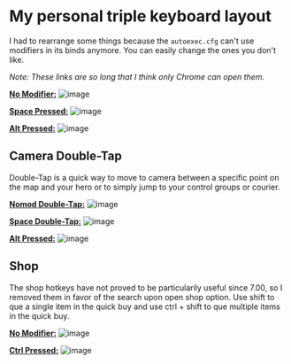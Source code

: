 # My personal triple keyboard layout

I had to rearrange some things because the `autoexec.cfg` can't use modifiers in its binds anymore. You can easily change the ones you don't like.

*Note: These links are so long that I think only Chrome can open them.*

**[No Modifier:](http://www.keyboard-layout-editor.com/##@_backcolor=%23222222&name=D2%20Nomod&author=Karrandalf%3B&@_x:20.25&t=%23FFFFFF&a:5&fa@:1%3B&d:true%3B&=%3Ci%20class%2F='fa%20fa-circle'%3E%3C%2F%2Fi%3E%0ANormal%20LClick%0A%0A%0AMouse1&_d:true%3B&=%3Ci%20class%2F='fa%20fa-circle'%3E%3C%2F%2Fi%3E%0ANormal%20RClick%0A%0A%0AMouse2&_x:0.5&d:true%3B&=%3Ci%20class%2F='fa%20fa-circle'%3E%3C%2F%2Fi%3E%0A%0A%0A%0AMWDn%3B&@_y:-0.5&c=%23E6ABA6&t=%23000000&a:6&f:3%3B&=Cancel%20Select%0A%0A%0A%0AEsc&_x:1&c=%23cccccc&f:3%3B&=Top%20Rune%2F%2F%20Rosh%0A%0A%0A%0AF1&_f:3%3B&=Bottom%20Rune%0A%0A%0A%0AF2&_c=%233659DD&t=%23FFFFFF&f:3%3B&=Courier%20Deliver%20Items%0A%0A%0A%0AF3&_f:3%3B&=Quick%20Buy%0A%0A%0A%0AF4&_x:0.5&c=%232A2A2A&a:7%3B&=%0A%0A%0A%0AF5&=%0A%0A%0A%0AF6&=%0A%0A%0A%0AF7&_c=%235E5645&a:6&f:3%3B&=Toggle%20Game%20Menu%0A%0A%0A%0AF8&_x:0.5&f:3%3B&=Pause%20Game%0A%0A%0A%0AF9&_f:3%3B&=Toggle%20Combat%20Log%0A%0A%0A%0AF10&_f:3%3B&=Toggle%20Dev%20Mode%0A%0A%0A%0AF11&_f:3%3B&=Take%20Screen%20Shot%0A%0A%0A%0AF12&_x:1.5&c=%232A2A2A&a:7%3B&=%0A%0A%0A%0APrtScr&_f:2%3B&=%0A%0A%0A%0AS.Lock&=%0A%0A%0A%0APause%3B&@_y:-0.5&x:19.75&c=%23cccccc&a:5&f:3&fa@:1%3B&d:true%3B&=%3Ci%20class%2F='fa%20fa-circle'%3E%3C%2F%2Fi%3E%0ACamera%20Grip%0A%0A%0AMouse3&_a:4&fa@:1&:0&:0&:0&:0&:0&:0&:0&:1%3B&d:true%3B&=%0AQuick%20Item%201%0A%0A%0AMouse4%0A%0A%0A%0A%3Ci%20class%2F='fa%20fa-circle'%3E%3C%2F%2Fi%3E&_d:true%3B&=%0AUnified%20Modifier%0A%0A%0AMouse5%0A%0A%0A%0A%3Ci%20class%2F='fa%20fa-circle'%3E%3C%2F%2Fi%3E&_a:5&d:true%3B&=%3Ci%20class%2F='fa%20fa-circle'%3E%3C%2F%2Fi%3E%0A%0A%0A%0AMWUp%3B&@_c=%233659DD&a:2&f:3%3B&=Select%20Courier%0A%0A%0A%0A~%0A%60&_c=%23E6ABA6&t=%23000000&f:3%3B&=Select%20Hero%0A%0A%0A%0A!%0A1&_f:3%3B&=Control%20Group%201%0A%0A%0A%0A%2F@%0A2&_a:0&f:3%3B&=Control%20Group%202%0A%0A%0A%0A%23%0A3&_a:2&f:3%3B&=Control%20Group%203%0A%0A%0A%0A$%0A4&_f:3%3B&=Control%20Group%204%0A%0A%0A%0A%25%0A5&_f:3%3B&=Control%20Group%205%0A%0A%0A%0A%5E%0A6&_f:3%3B&=Control%20Group%206%0A%0A%0A%0A%2F&%0A7&_f:3%3B&=Control%20Group%207%0A%0A%0A%0A*%0A8&_f:3%3B&=Control%20Group%208%0A%0A%0A%0A(%0A9&_f:3%3B&=Control%20Group%209%0A%0A%0A%0A)%0A0&_c=%235E5645&t=%23FFFFFF&f:2%3B&=Select%20Summon%20Off%0A%0A%0A%0A%2F_%0A-&=Select%20Summon%20On%0A%0A%0A%0A+%0A%2F=&_c=%232A2A2A&a:7&f:3&w:2%3B&=%0A%0A%0A%0ABackspace&_x:1.5%3B&=%0A%0A%0A%0AInsert&=%0A%0A%0A%0AHome&=%0A%0A%0A%0APgUp&_x:0.25%3B&=%0A%0A%0A%0AN.Lock&=%0A%0A%0A%0A%2F%2F&=%0A%0A%0A%0A*&_c=%23CCCCCC&t=%23000000%3B&=Zoom%20Out%0A%0A%0A%0A-%3B&@_c=%23E6ABA6&a:6&w:1.5%3B&=Cycle%20Next%20Control%20Group%0A%0A%0A%0ATab&_c=%2385CD6B%3B&=Quick%20Ability%201%0A%0A%0A%0AQ&=Quick%20Ability%202%0A%0A%0A%0AW&=Quick%20Ability%203%0A%0A%0A%0AE&=Quick%20Ulti%0A%0A%0A%0AR&=Quick%20Sub%20Ab.%201%0A%0A%0A%0AT&_c=%233659DD&t=%23FFFFFF%3B&=Ability%20Learn%20Mode%0A%0A%0A%0AY&_c=%23F39E34&t=%23000000%3B&=%22Out%20of%20Mana%22%0A%0A%0A%0AU&=%22Relax%22%0A%0A%0A%0AI&=%22Don't%20Give%20Up%22%0A%0A%0A%0AO&_c=%23CCCCCC%3B&=Inspect%20Hero%0A%0A%0A%0AP&_c=%23F1F14A&a:2%3B&=Action%20Item%0A%0A%0A%0A%7B%0A%5D&=Taunt%20Item%0A%0A%0A%0A%7D%0A%5D&_c=%235E5645&t=%23FFFFFF&a:3&w:1.5%3B&=Console%0A%0A%0A%0A%7C%0A%5C&_x:1.5&c=%232A2A2A&a:7%3B&=%0A%0A%0A%0ADelete&=%0A%0A%0A%0AEnd&=%0A%0A%0A%0APgDn&_x:0.25&a:3%3B&=%0A%0A%0A%0A7%0AHome&_c=%23CCCCCC&t=%23000000&a:2%3B&=Camera%20Up%0A%0A%0A%0A8%0A%E2%86%91&_c=%232A2A2A&t=%23FFFFFF&a:3%3B&=%0A%0A%0A%0A9%0APgUp&_c=%23CCCCCC&t=%23000000&a:7&h:2%3B&=Zoom%20In%0A%0A%0A%0A+%3B&@_c=%23F39E34&a:6&w:1.75%3B&=Voice%20Chat%20Push-to-Talk%0A%0A%0A%0ACaps%20Lock&_c=%23F66659%3B&=Attack%0A%0A%0A%0AA&=Stop%0A%0A%0A%0AS&_c=%234BA9FB%3B&=Quick%20Item%202%0A%0A%0A%0AD&=Quick%20Item%203%0A%0A%0A%0AF&_c=%2385CD6B%3B&=Quick%20Sub%20Ab.%202%0A%0A%0A%0AG&_c=%233659DD&t=%23FFFFFF%3B&=Learn%20Stats%0A%0A%0A%0AH&_c=%23F39E34&t=%23000000%3B&=%22All%20Miss%22%0A%0A%0A%0AJ&=%22I'm%20Back%22%0A%0A%0A%0AK&=%22Group%20Up%22%0A%0A%0A%0AL&_c=%235E5645&t=%23FFFFFF&a:2%3B&=Health%20Barsplit%20325%0A%0A%0A%0A%2F:%0A%2F%3B&=Health%20Barsplit%20250%0A%0A%0A%0A%22%0A'&_c=%23F39E34&t=%23000000&a:7&w:2.25%3B&=Say%20Team%0A%0A%0A%0AEnter&_x:4.75&c=%23CCCCCC&a:2%3B&=Camera%20Left%0A%0A%0A%0A4%0A%E2%86%90&_c=%232A2A2A&t=%23FFFFFF&a:7%3B&=%0A%0A%0A%0A5&_c=%23CCCCCC&t=%23000000&a:2%3B&=Camera%20Right%0A%0A%0A%0A6%0A%E2%86%92%3B&@_c=%23701BBA&t=%23FFFFFF&a:4&w:2.25%3B&=Queue%0AModifier%0A%0A%0AShift%0A%0ACommand&_c=%23F66659&t=%23000000&a:6%3B&=Move%2F%2F%20Follow%0A%0A%0A%0AZ&_c=%234BA9FB%3B&=Quick%20Item%204%0A%0A%0A%0AX&=Quick%20Item%205%0A%0A%0A%0AC&=Quick%20Item%206%0A%0A%0A%0AV&_c=%233659DD&t=%23FFFFFF%3B&=Toggle%20Shop%0A%0A%0A%0AB&_c=%23F39E34&t=%23000000%3B&=%22Enemy%20Return%22%0A%0A%0A%0AN&=%22Farm%22%0A%0A%0A%0AM&_a:2%3B&=%22Stack%22%0A%0A%0A%0A%3C%0A,&_c=%235E5645&t=%23FFFFFF%3B&=Health%20Barsplit%20400%0A%0A%0A%0A%3E%0A.&=Health%20Barsplit%20550%0A%0A%0A%0A%3F%0A%2F%2F&_c=%23F39E34&t=%23000000&a:5&w:2.75%3B&=Say%20Team%20to%0AChat%20Modifier%0A%0A%0AShift%0A%0ASay%20Global&_x:2.5&c=%23CCCCCC&a:6%3B&=Camera%20Up%0A%0A%0A%0A%E2%86%91&_x:1.25&c=%232A2A2A&t=%23FFFFFF&a:3%3B&=%0A%0A%0A%0A1%0AEnd&_c=%23CCCCCC&t=%23000000&a:2%3B&=Camera%20Down%0A%0A%0A%0A2%0A%E2%86%93&_c=%232A2A2A&t=%23FFFFFF&a:3%3B&=%0A%0A%0A%0A3%0APgDn&_c=%23F39E34&t=%23000000&h:2%3B&=Say%20Team%0A%0A%0A%0A%0AEnter%3B&@_c=%23701BBA&t=%23FFFFFF&a:6&w:1.25%3B&=Unified%20Command%20Modifier%0A%0A%0A%0ACtrl&_c=%232A2A2A&a:7&w:1.25%3B&=%0A%0A%0A%0AWin&_c=%23701BBA&w:1.25%3B&=Alt%20Modifier%0A%0A%0A%0AAlt&_w:6.25%3B&=Windows%20Modifier%0A%0A%0A%0ASpace&_c=%232A2A2A&w:1.25%3B&=%0A%0A%0A%0AAlt&_w:1.25%3B&=%0A%0A%0A%0AWin&_w:1.25%3B&=%0A%0A%0A%0AMenu&_w:1.25%3B&=%0A%0A%0A%0ACtrl&_x:1.5&c=%23CCCCCC&t=%23000000&a:6%3B&=Camera%20Left%0A%0A%0A%0A%E2%86%90&=Camera%20Down%0A%0A%0A%0A%E2%86%93&=Camera%20Right%0A%0A%0A%0A%E2%86%92&_x:0.25&a:3&w:2%3B&=Camera%20Follow%0A%0A%0A%0A0%0AIns&_c=%232A2A2A&t=%23FFFFFF%3B&=%0A%0A%0A%0A.%0ADel)**
![image](https://cloud.githubusercontent.com/assets/19603023/26514200/003b5946-4236-11e7-96cc-7f7bd7e7cc44.png)

**[Space Pressed:](http://www.keyboard-layout-editor.com/##@_backcolor=%23222222&name=D2%20Space&author=Karrandalf%3B&@_x:20.25&t=%23FFFFFF&a:5&fa@:1%3B&d:true%3B&=%3Ci%20class%2F='fa%20fa-circle'%3E%3C%2F%2Fi%3E%0A%0A%0A%0AMouse1&_d:true%3B&=%3Ci%20class%2F='fa%20fa-circle'%3E%3C%2F%2Fi%3E%0ADirectional%20Move%0A%0A%0AMouse2&_x:0.5&d:true%3B&=%3Ci%20class%2F='fa%20fa-circle'%3E%3C%2F%2Fi%3E%0A%0A%0A%0AMWDn%3B&@_y:-0.5&c=%232A2A2A&a:7%3B&=%0A%0A%0A%0AEsc&_x:1&c=%23F1F14A&t=%23000000&a:6&f:3%3B&=Use%20Glyph%0A%0A%0A%0AF1&_f:3%3B&=Use%20Radar%0A%0A%0A%0AF2&_c=%233659DD&t=%23FFFFFF&f:3%3B&=Courier%20Speed%20Burst%0A%0A%0A%0AF3&_c=%232A2A2A&a:7&f:2%3B&=%0A%0A%0A%0AF4&_x:0.5%3B&=%0A%0A%0A%0AF5&_f:3%3B&=%0A%0A%0A%0AF6&=%0A%0A%0A%0AF7&=%0A%0A%0A%0AF8&_x:0.5%3B&=%0A%0A%0A%0AF9&=%0A%0A%0A%0AF10&=%0A%0A%0A%0AF11&=%0A%0A%0A%0AF12&_x:1.5%3B&=%0A%0A%0A%0APrtScr&_f:2%3B&=%0A%0A%0A%0AS.Lock&=%0A%0A%0A%0APause%3B&@_y:-0.5&x:19.75&c=%23cccccc&a:5&f:3&fa@:1%3B&d:true%3B&=%3Ci%20class%2F='fa%20fa-circle'%3E%3C%2F%2Fi%3E%0A%0A%0A%0AMouse3&_a:4&fa@:1&:0&:0&:0&:0&:0&:0&:0&:1%3B&d:true%3B&=%0ANorm-%20Item%201%0A%0A%0AMouse4%0A%0A%0A%0A%3Ci%20class%2F='fa%20fa-circle'%3E%3C%2F%2Fi%3E&_a:5&d:true%3B&=%3Ci%20class%2F='fa%20fa-circle'%3E%3C%2F%2Fi%3E%0A%0A%0A%0AMouse5&_d:true%3B&=%3Ci%20class%2F='fa%20fa-circle'%3E%3C%2F%2Fi%3E%0A%0A%0A%0AMWUp%3B&@_c=%232A2A2A&a:3%3B&=%0A%0A%0A%0A~%0A%60&_c=%23E6ABA6&t=%23000000&a:2&f:3%3B&=Select%20All%20Units%0A%0A%0A%0A!%0A1&_f:3%3B&=Select%20Other%20Units%0A%0A%0A%0A%2F@%0A2&_c=%23cccccc&f:3%3B&=Top%20Lane%0A%0A%0A%0A%23%0A3&_f:3%3B&=Mid%20Lane%0A%0A%0A%0A$%0A4&_f:3%3B&=Bot%20Lane%0A%0A%0A%0A%25%0A5&_c=%232A2A2A&t=%23FFFFFF&a:3&f:2%3B&=%0A%0A%0A%0A%5E%0A6&=%0A%0A%0A%0A%2F&%0A7&_f:3%3B&=%0A%0A%0A%0A*%0A8&=%0A%0A%0A%0A(%0A9&=%0A%0A%0A%0A)%0A0&=%0A%0A%0A%0A%2F_%0A-&_f:2%3B&=%0A%0A%0A%0A+%0A%2F=&_a:7&f:3&w:2%3B&=%0A%0A%0A%0ABackspace&_x:1.5%3B&=%0A%0A%0A%0AInsert&=%0A%0A%0A%0AHome&=%0A%0A%0A%0APgUp&_x:0.25%3B&=%0A%0A%0A%0AN.Lock&=%0A%0A%0A%0A%2F%2F&=%0A%0A%0A%0A*&=%0A%0A%0A%0A-%3B&@_c=%23E6ABA6&t=%23000000&a:6&w:1.5%3B&=Cycle%20Prev.%20Control%20Groups%0A%0A%0A%0ATab&_c=%2385CD6B%3B&=Normal%20Ability%201%0A%0A%0A%0AQ&=Normal%20Ability%202%0A%0A%0A%0AW&=Normal%20Ability%203%0A%0A%0A%0AE&=Normal%20Ultimate%0A%0A%0A%0AR&=Normal%20Sub%20Ab.%20%201%0A%0A%0A%0AT&_c=%233659DD&t=%23FFFFFF%3B&=Take%20From%20Stash%0A%0A%0A%0AY&_c=%23F39E34&t=%23000000%3B&=%22Care%22%0A%0A%0A%0AU&=%22Back%22%0A%0A%0A%0AI&=%22Push%22%0A%0A%0A%0AO&_c=%232A2A2A&t=%23FFFFFF&a:7%3B&=%0A%0A%0A%0AP&_a:3%3B&=%0A%0A%0A%0A%7B%0A%5B&=%0A%0A%0A%0A%7D%0A%5D&_w:1.5%3B&=%0A%0A%0A%0A%7C%0A%5C&_x:1.5&a:7%3B&=%0A%0A%0A%0ADelete&=%0A%0A%0A%0AEnd&=%0A%0A%0A%0APgDn&_x:0.25&a:3%3B&=%0A%0A%0A%0A7%0AHome&=%0A%0A%0A%0A8%0A%E2%86%91&=%0A%0A%0A%0A9%0APgUp&_a:7&h:2%3B&=%0A%0A%0A%0A+%3B&@_c=%23F39E34&t=%23000000&a:6&w:1.75%3B&=Use%20Chatwheel%0A%0A%0A%0ACaps%20Lock&_c=%23F66659%3B&=Patrol%0A%0A%0A%0AA&=Hold%0A%0A%0A%0AS&_c=%234BA9FB%3B&=Normal%20Item%202%0A%0A%0A%0AD&=Normal%20Item%203%0A%0A%0A%0AF&_c=%2385CD6B%3B&=Normal%20Sub%20Ab.%202%0A%0A%0A%0AG&_c=%235E5645&t=%23FFFFFF%3B&=Show%20Score%20Board%0A%0A%0A%0AH&_c=%23F39E34&t=%23000000%3B&=%22Miss%20Top%22%0A%0A%0A%0AJ&=%22Miss%20Middle%22%0A%0A%0A%0AK&=%22Miss%20Bot%22%0A%0A%0A%0AL&_c=%232A2A2A&t=%23FFFFFF&a:3%3B&=%0A%0A%0A%0A%2F:%0A%2F%3B&=%0A%0A%0A%0A%22%0A'&_a:7&w:2.25%3B&=%0A%0A%0A%0AEnter&_x:4.75&a:3%3B&=%0A%0A%0A%0A4%0A%E2%86%90&_a:7%3B&=%0A%0A%0A%0A5&_a:3%3B&=%0A%0A%0A%0A6%0A%E2%86%92%3B&@_a:7&w:2.25%3B&=%0A%0A%0A%0AShift&_c=%23cccccc&t=%23000000&a:6%3B&=Jump%20Recent%20Ping%0A%0A%0A%0AZ&_c=%234BA9FB%3B&=Normal%20Item%204%0A%0A%0A%0AX&=Normal%20Item%205%0A%0A%0A%0AC&=Normal%20Item%206%0A%0A%0A%0AV&_c=%233659DD&t=%23FFFFFF%3B&=Buy%20Sticky%20(TP)%0A%0A%0A%0AB&_c=%23F39E34&t=%23000000%3B&=%22Help%22%0A%0A%0A%0AN&=%22Wards%22%0A%0A%0A%0AM&_a:2%3B&=%22Well-Played%22%0A%0A%0A%0A%3C%0A,&_c=%232A2A2A&t=%23FFFFFF&a:3%3B&=%0A%0A%0A%0A%3E%0A.&=%0A%0A%0A%0A%3F%0A%2F%2F&_a:7&w:2.75%3B&=%0A%0A%0A%0AShift&_x:2.5%3B&=%0A%0A%0A%0A%E2%86%91&_x:1.25&a:3%3B&=%0A%0A%0A%0A1%0AEnd&=%0A%0A%0A%0A2%0A%E2%86%93&=%0A%0A%0A%0A3%0APgDn&_h:2%3B&=%0A%0A%0A%0A%0AEnter%3B&@_a:7&w:1.25%3B&=%0A%0A%0A%0ACtrl&_w:1.25%3B&=%0A%0A%0A%0AWin&_w:1.25%3B&=%0A%0A%0A%0AAlt&_c=%23701BBA&w:6.25%3B&=Space%20Pressed%0A%0A%0A%0ASpace&_c=%232A2A2A&w:1.25%3B&=%0A%0A%0A%0AAlt&_w:1.25%3B&=%0A%0A%0A%0AWin&_w:1.25%3B&=%0A%0A%0A%0AMenu&_w:1.25%3B&=%0A%0A%0A%0ACtrl&_x:1.5%3B&=%0A%0A%0A%0A%E2%86%90&=%0A%0A%0A%0A%E2%86%93&=%0A%0A%0A%0A%E2%86%92&_x:0.25&a:3&w:2%3B&=%0A%0A%0A%0A0%0AIns&=%0A%0A%0A%0A.%0ADel)**
![image](https://cloud.githubusercontent.com/assets/19603023/26514204/034dc7c2-4236-11e7-9ff2-02db2002a879.png)

**[Alt Pressed:](http://www.keyboard-layout-editor.com/##@_backcolor=%23222222&name=D2%20Alt&author=Karrandalf%3B&@_x:20.25&t=%23FFFFFF&a:5&fa@:1%3B&d:true%3B&=%3Ci%20class%2F='fa%20fa-circle'%3E%3C%2F%2Fi%3E%0A%0A%0A%0AMouse1%0A%0APing&_d:true%3B&=%3Ci%20class%2F='fa%20fa-circle'%3E%3C%2F%2Fi%3E%0ADirectional%20Move%0A%0A%0AMouse2&_x:0.5&d:true%3B&=%3Ci%20class%2F='fa%20fa-circle'%3E%3C%2F%2Fi%3E%0A%0A%0A%0AMWDn%3B&@_y:-0.5&c=%232A2A2A&a:7%3B&=%0A%0A%0A%0AEsc&_x:1&f:2%3B&=%0A%0A%0A%0AF1&=%0A%0A%0A%0AF2&_f:3%3B&=%0A%0A%0A%0AF3&_f:2%3B&=%0A%0A%0A%0AF4&_x:0.5%3B&=%0A%0A%0A%0AF5&_f:3%3B&=%0A%0A%0A%0AF6&=%0A%0A%0A%0AF7&=%0A%0A%0A%0AF8&_x:0.5%3B&=%0A%0A%0A%0AF9&=%0A%0A%0A%0AF10&=%0A%0A%0A%0AF11&=%0A%0A%0A%0AF12&_x:1.5%3B&=%0A%0A%0A%0APrtScr&_f:2%3B&=%0A%0A%0A%0AS.Lock&=%0A%0A%0A%0APause%3B&@_y:-0.5&x:19.75&c=%23cccccc&a:5&f:3&fa@:1%3B&d:true%3B&=%3Ci%20class%2F='fa%20fa-circle'%3E%3C%2F%2Fi%3E%0A%0A%0A%0AMouse3&_a:4&fa@:1&:0&:0&:0&:0&:0&:0&:0&:1%3B&d:true%3B&=%0ASelf%20Item%201%0A%0A%0AMouse4%0A%0A%0A%0A%3Ci%20class%2F='fa%20fa-circle'%3E%3C%2F%2Fi%3E&_a:5&d:true%3B&=%3Ci%20class%2F='fa%20fa-circle'%3E%3C%2F%2Fi%3E%0A%0A%0A%0AMouse5&_d:true%3B&=%3Ci%20class%2F='fa%20fa-circle'%3E%3C%2F%2Fi%3E%0A%0A%0A%0AMWUp%3B&@_c=%232A2A2A&a:3%3B&=%0A%0A%0A%0A~%0A%60&_c=%23cccccc&t=%23000000&a:2&f:3%3B&=Radiant%20Secret%20Shop%0A%0A%0A%0A!%0A1&_f:3%3B&=Radiant%20Jungle%20Shrine%0A%0A%0A%0A%2F@%0A2&_f:3%3B&=Dire%20Secret%20Shop%0A%0A%0A%0A%23%0A3&_f:3%3B&=Dire%20Jungle%20Shrine%0A%0A%0A%0A$%0A4&_c=%232A2A2A&t=%23FFFFFF&a:3%3B&=%0A%0A%0A%0A%25%0A5&=%0A%0A%0A%0A%5E%0A6&=%0A%0A%0A%0A%2F&%0A7&=%0A%0A%0A%0A*%0A8&=%0A%0A%0A%0A(%0A9&=%0A%0A%0A%0A)%0A0&=%0A%0A%0A%0A%2F_%0A-&_f:2%3B&=%0A%0A%0A%0A+%0A%2F=&_a:7&f:3&w:2%3B&=%0A%0A%0A%0ABackspace&_x:1.5%3B&=%0A%0A%0A%0AInsert&=%0A%0A%0A%0AHome&=%0A%0A%0A%0APgUp&_x:0.25%3B&=%0A%0A%0A%0AN.Lock&=%0A%0A%0A%0A%2F%2F&=%0A%0A%0A%0A*&=%0A%0A%0A%0A-%3B&@_w:1.5%3B&=%0A%0A%0A%0ATab&_c=%2385CD6B&t=%23000000&a:6%3B&=Self-Cast%20Ab.%20%201%0A%0A%0A%0AQ&=Self-Cast%20Ab.%20%202%0A%0A%0A%0AW&=Self-Cast%20Ab.%20%203%0A%0A%0A%0AE&=Self-Cast%20Ultimate%0A%0A%0A%0AR&=Self-Sub%20Ab.%201%0A%0A%0A%0AT&_c=%232A2A2A&t=%23FFFFFF&a:7%3B&=%0A%0A%0A%0AY&=%0A%0A%0A%0AU&=%0A%0A%0A%0AI&=%0A%0A%0A%0AO&=%0A%0A%0A%0AP&_a:3%3B&=%0A%0A%0A%0A%7B%0A%5B&=%0A%0A%0A%0A%7D%0A%5D&_w:1.5%3B&=%0A%0A%0A%0A%7C%0A%5C&_x:1.5&a:7%3B&=%0A%0A%0A%0ADelete&=%0A%0A%0A%0AEnd&=%0A%0A%0A%0APgDn&_x:0.25&a:3%3B&=%0A%0A%0A%0A7%0AHome&=%0A%0A%0A%0A8%0A%E2%86%91&=%0A%0A%0A%0A9%0APgUp&_a:7&h:2%3B&=%0A%0A%0A%0A+%3B&@_w:1.75%3B&=%0A%0A%0A%0ACaps%20Lock&_c=%2385CD6B&t=%23000000&a:6%3B&=Toggle%20Orb%20Effects%0A%0A%0A%0AA&_c=%235E5645&t=%23FFFFFF%3B&=Toggle%20Auto-Attack%0A%0A%0A%0AS&_c=%234BA9FB&t=%23000000%3B&=Self-Cast%20Item%202%0A%0A%0A%0AD&=Self-Cast%20Item%203%0A%0A%0A%0AF&_c=%2385CD6B%3B&=Self-Sub%20Ab.%202%0A%0A%0A%0AG&_c=%232A2A2A&t=%23FFFFFF&a:7%3B&=%0A%0A%0A%0AH&=%0A%0A%0A%0AJ&=%0A%0A%0A%0AK&=%0A%0A%0A%0AL&_a:3%3B&=%0A%0A%0A%0A%2F:%0A%2F%3B&=%0A%0A%0A%0A%22%0A'&_a:7&w:2.25%3B&=%0A%0A%0A%0AEnter&_x:4.75&a:3%3B&=%0A%0A%0A%0A4%0A%E2%86%90&_a:7%3B&=%0A%0A%0A%0A5&_a:3%3B&=%0A%0A%0A%0A6%0A%E2%86%92%3B&@_a:7&w:2.25%3B&=%0A%0A%0A%0AShift&=%0A%0A%0A%0AZ&_c=%234BA9FB&t=%23000000&a:6%3B&=Self-Cast%20Item%204%0A%0A%0A%0AX&=Self-Cast%20Item%205%0A%0A%0A%0AC&=Self-Cast%20Item%206%0A%0A%0A%0AV&_c=%232A2A2A&t=%23FFFFFF&a:7%3B&=%0A%0A%0A%0AB&=%0A%0A%0A%0AN&=%0A%0A%0A%0AM&_a:3%3B&=%0A%0A%0A%0A%3C%0A,&=%0A%0A%0A%0A%3E%0A.&=%0A%0A%0A%0A%3F%0A%2F%2F&_a:7&w:2.75%3B&=%0A%0A%0A%0AShift&_x:2.5%3B&=%0A%0A%0A%0A%E2%86%91&_x:1.25&a:3%3B&=%0A%0A%0A%0A1%0AEnd&=%0A%0A%0A%0A2%0A%E2%86%93&=%0A%0A%0A%0A3%0APgDn&_h:2%3B&=%0A%0A%0A%0A%0AEnter%3B&@_a:7&w:1.25%3B&=%0A%0A%0A%0ACtrl&_w:1.25%3B&=%0A%0A%0A%0AWin&_c=%23701BBA&w:1.25%3B&=LAlt%20Pressed%0A%0A%0A%0AAlt&_c=%232A2A2A&w:6.25%3B&=%0A%0A%0A%0ASpace&_w:1.25%3B&=%0A%0A%0A%0AAlt&_w:1.25%3B&=%0A%0A%0A%0AWin&_w:1.25%3B&=%0A%0A%0A%0AMenu&_w:1.25%3B&=%0A%0A%0A%0ACtrl&_x:1.5%3B&=%0A%0A%0A%0A%E2%86%90&=%0A%0A%0A%0A%E2%86%93&=%0A%0A%0A%0A%E2%86%92&_x:0.25&a:3&w:2%3B&=%0A%0A%0A%0A0%0AIns&=%0A%0A%0A%0A.%0ADel)**
![image](https://cloud.githubusercontent.com/assets/19603023/26514207/0634c224-4236-11e7-834b-bfa60ae8617c.png)

## Camera Double-Tap

Double-Tap is a quick way to move to camera between a specific point on the map and your hero or to simply jump to your control groups or courier.

**[Nomod Double-Tap:](http://www.keyboard-layout-editor.com/##@_backcolor=%23222222&name=D2%20Nomod%20Double-Tap&author=Karrandalf%3B&@_x:20.25&t=%23FFFFFF&a:5&fa@:1%3B&d:true%3B&=%3Ci%20class%2F='fa%20fa-circle'%3E%3C%2F%2Fi%3E%0A%0A%0A%0AMouse1&_d:true%3B&=%3Ci%20class%2F='fa%20fa-circle'%3E%3C%2F%2Fi%3E%0A%0A%0A%0AMouse2&_x:0.5&d:true%3B&=%3Ci%20class%2F='fa%20fa-circle'%3E%3C%2F%2Fi%3E%0A%0A%0A%0AMWDn%3B&@_y:-0.5&c=%232A2A2A&a:7%3B&=%0A%0A%0A%0AEsc&_x:1&c=%23cccccc&t=%23000000&a:6&f:3%3B&=Jump%20to%20Hero%0A%0A%0A%0AF1&_f:3%3B&=Jump%20to%20Hero%0A%0A%0A%0AF2&_c=%232A2A2A&t=%23FFFFFF&a:7%3B&=%0A%0A%0A%0AF3&=%0A%0A%0A%0AF4&_x:0.5&t=%23000000%3B&=%0A%0A%0A%0AF5&_t=%23FFFFFF%3B&=%0A%0A%0A%0AF6&=%0A%0A%0A%0AF7&=%0A%0A%0A%0AF8&_x:0.5%3B&=%0A%0A%0A%0AF9&=%0A%0A%0A%0AF10&=%0A%0A%0A%0AF11&=%0A%0A%0A%0AF12&_x:1.5%3B&=%0A%0A%0A%0APrtScr&_f:2%3B&=%0A%0A%0A%0AS.Lock&=%0A%0A%0A%0APause%3B&@_y:-0.5&x:19.75&c=%23cccccc&a:5&f:3&fa@:1%3B&d:true%3B&=%3Ci%20class%2F='fa%20fa-circle'%3E%3C%2F%2Fi%3E%0A%0A%0A%0AMouse3&_d:true%3B&=%3Ci%20class%2F='fa%20fa-circle'%3E%3C%2F%2Fi%3E%0A%0A%0A%0AMouse4&_d:true%3B&=%3Ci%20class%2F='fa%20fa-circle'%3E%3C%2F%2Fi%3E%0A%0A%0A%0AMouse5&_d:true%3B&=%3Ci%20class%2F='fa%20fa-circle'%3E%3C%2F%2Fi%3E%0A%0A%0A%0AMWUp%3B&@_t=%23000000&a:2&f:3%3B&=Jump%20to%20Courier%0A%0A%0A%0A~%0A%60&_f:3%3B&=Jump%20to%20Hero%0A%0A%0A%0A!%0A1&_f:3%3B&=Jump%20Group%201%0A%0A%0A%0A%2F@%0A2&_f:3%3B&=Jump%20Group%202%0A%0A%0A%0A%23%0A3&_f:3%3B&=Jump%20Group%203%0A%0A%0A%0A$%0A4&_f:3%3B&=Jump%20Group%204%0A%0A%0A%0A%25%0A5&_f:3%3B&=Jump%20Group%205%0A%0A%0A%0A%5E%0A6&_f:3%3B&=Jump%20Group%206%0A%0A%0A%0A%2F&%0A7&_f:3%3B&=Jump%20Group%207%0A%0A%0A%0A*%0A8&_f:3%3B&=Jump%20Group%208%0A%0A%0A%0A(%0A9&_f:3%3B&=Jump%20Group%209%0A%0A%0A%0A)%0A0&_c=%232A2A2A&t=%23FFFFFF&a:3%3B&=%0A%0A%0A%0A%2F_%0A-&_f:2%3B&=%0A%0A%0A%0A+%0A%2F=&_a:7&f:3&w:2%3B&=%0A%0A%0A%0ABackspace&_x:1.5%3B&=%0A%0A%0A%0AInsert&=%0A%0A%0A%0AHome&=%0A%0A%0A%0APgUp&_x:0.25%3B&=%0A%0A%0A%0AN.Lock&=%0A%0A%0A%0A%2F%2F&=%0A%0A%0A%0A*&=%0A%0A%0A%0A-%3B&@_w:1.5%3B&=%0A%0A%0A%0ATab&=%0A%0A%0A%0AQ&=%0A%0A%0A%0AW&=%0A%0A%0A%0AE&=%0A%0A%0A%0AR&=%0A%0A%0A%0AT&=%0A%0A%0A%0AY&=%0A%0A%0A%0AU&=%0A%0A%0A%0AI&=%0A%0A%0A%0AO&=%0A%0A%0A%0AP&_a:3%3B&=%0A%0A%0A%0A%7B%0A%5B&=%0A%0A%0A%0A%7D%0A%5D&_w:1.5%3B&=%0A%0A%0A%0A%7C%0A%5C&_x:1.5&a:7%3B&=%0A%0A%0A%0ADelete&=%0A%0A%0A%0AEnd&=%0A%0A%0A%0APgDn&_x:0.25&a:3%3B&=%0A%0A%0A%0A7%0AHome&=%0A%0A%0A%0A8%0A%E2%86%91&=%0A%0A%0A%0A9%0APgUp&_a:7&h:2%3B&=%0A%0A%0A%0A+%3B&@_w:1.75%3B&=%0A%0A%0A%0ACaps%20Lock&=%0A%0A%0A%0AA&=%0A%0A%0A%0AS&=%0A%0A%0A%0AD&=%0A%0A%0A%0AF&=%0A%0A%0A%0AG&=%0A%0A%0A%0AH&=%0A%0A%0A%0AJ&=%0A%0A%0A%0AK&=%0A%0A%0A%0AL&_a:3%3B&=%0A%0A%0A%0A%2F:%0A%2F%3B&=%0A%0A%0A%0A%22%0A'&_a:7&w:2.25%3B&=%0A%0A%0A%0AEnter&_x:4.75&a:3%3B&=%0A%0A%0A%0A4%0A%E2%86%90&_a:7%3B&=%0A%0A%0A%0A5&_a:3%3B&=%0A%0A%0A%0A6%0A%E2%86%92%3B&@_a:7&w:2.25%3B&=%0A%0A%0A%0AShift&=%0A%0A%0A%0AZ&=%0A%0A%0A%0AX&=%0A%0A%0A%0AC&=%0A%0A%0A%0AV&=%0A%0A%0A%0AB&=%0A%0A%0A%0AN&=%0A%0A%0A%0AM&_a:3%3B&=%0A%0A%0A%0A%3C%0A,&=%0A%0A%0A%0A%3E%0A.&=%0A%0A%0A%0A%3F%0A%2F%2F&_a:7&w:2.75%3B&=%0A%0A%0A%0AShift&_x:2.5%3B&=%0A%0A%0A%0A%E2%86%91&_x:1.25&a:3%3B&=%0A%0A%0A%0A1%0AEnd&=%0A%0A%0A%0A2%0A%E2%86%93&=%0A%0A%0A%0A3%0APgDn&_h:2%3B&=%0A%0A%0A%0A%0AEnter%3B&@_a:7&w:1.25%3B&=%0A%0A%0A%0ACtrl&_w:1.25%3B&=%0A%0A%0A%0AWin&_w:1.25%3B&=%0A%0A%0A%0AAlt&_w:6.25%3B&=%0A%0A%0A%0ASpace&_w:1.25%3B&=%0A%0A%0A%0AAlt&_w:1.25%3B&=%0A%0A%0A%0AWin&_w:1.25%3B&=%0A%0A%0A%0AMenu&_w:1.25%3B&=%0A%0A%0A%0ACtrl&_x:1.5%3B&=%0A%0A%0A%0A%E2%86%90&=%0A%0A%0A%0A%E2%86%93&=%0A%0A%0A%0A%E2%86%92&_x:0.25&a:3&w:2%3B&=%0A%0A%0A%0A0%0AIns&=%0A%0A%0A%0A.%0ADel)**
![image](https://cloud.githubusercontent.com/assets/19603023/26515139/5b0eba5a-423d-11e7-8dd5-95a1638229df.png)

**[Space Double-Tap:](http://www.keyboard-layout-editor.com/##@_backcolor=%23222222&name=D2%20Space%20Double-Tap&author=Karrandalf%3B&@_x:20.25&t=%23FFFFFF&a:5&fa@:1%3B&d:true%3B&=%3Ci%20class%2F='fa%20fa-circle'%3E%3C%2F%2Fi%3E%0A%0A%0A%0AMouse1&_d:true%3B&=%3Ci%20class%2F='fa%20fa-circle'%3E%3C%2F%2Fi%3E%0A%0A%0A%0AMouse2&_x:0.5&d:true%3B&=%3Ci%20class%2F='fa%20fa-circle'%3E%3C%2F%2Fi%3E%0A%0A%0A%0AMWDn%3B&@_y:-0.5&c=%232A2A2A&a:7%3B&=%0A%0A%0A%0AEsc&_x:1%3B&=%0A%0A%0A%0AF1&=%0A%0A%0A%0AF2&=%0A%0A%0A%0AF3&=%0A%0A%0A%0AF4&_x:0.5%3B&=%0A%0A%0A%0AF5&=%0A%0A%0A%0AF6&=%0A%0A%0A%0AF7&=%0A%0A%0A%0AF8&_x:0.5%3B&=%0A%0A%0A%0AF9&=%0A%0A%0A%0AF10&=%0A%0A%0A%0AF11&=%0A%0A%0A%0AF12&_x:1.5%3B&=%0A%0A%0A%0APrtScr&_f:2%3B&=%0A%0A%0A%0AS.Lock&=%0A%0A%0A%0APause%3B&@_y:-0.5&x:19.75&c=%23cccccc&a:5&f:3&fa@:1%3B&d:true%3B&=%3Ci%20class%2F='fa%20fa-circle'%3E%3C%2F%2Fi%3E%0A%0A%0A%0AMouse3&_d:true%3B&=%3Ci%20class%2F='fa%20fa-circle'%3E%3C%2F%2Fi%3E%0A%0A%0A%0AMouse4&_d:true%3B&=%3Ci%20class%2F='fa%20fa-circle'%3E%3C%2F%2Fi%3E%0A%0A%0A%0AMouse5&_d:true%3B&=%3Ci%20class%2F='fa%20fa-circle'%3E%3C%2F%2Fi%3E%0A%0A%0A%0AMWUp%3B&@_c=%232A2A2A&a:3%3B&=%0A%0A%0A%0A~%0A%60&_c=%23cccccc&t=%23000000&a:2&f:3%3B&=Jump%20to%20Hero%0A%0A%0A%0A!%0A1&_f:3%3B&=Jump%20to%20Others%0A%0A%0A%0A%2F@%0A2&_f:3%3B&=Jump%20to%20Hero%0A%0A%0A%0A%23%0A3&_f:3%3B&=Jump%20to%20Hero%0A%0A%0A%0A$%0A4&_f:3%3B&=Jump%20to%20Hero%0A%0A%0A%0A%25%0A5&_c=%232A2A2A&t=%23FFFFFF&a:3%3B&=%0A%0A%0A%0A%5E%0A6&=%0A%0A%0A%0A%2F&%0A7&=%0A%0A%0A%0A*%0A8&=%0A%0A%0A%0A(%0A9&=%0A%0A%0A%0A)%0A0&=%0A%0A%0A%0A%2F_%0A-&_f:2%3B&=%0A%0A%0A%0A+%0A%2F=&_a:7&f:3&w:2%3B&=%0A%0A%0A%0ABackspace&_x:1.5%3B&=%0A%0A%0A%0AInsert&=%0A%0A%0A%0AHome&=%0A%0A%0A%0APgUp&_x:0.25%3B&=%0A%0A%0A%0AN.Lock&=%0A%0A%0A%0A%2F%2F&=%0A%0A%0A%0A*&=%0A%0A%0A%0A-%3B&@_w:1.5%3B&=%0A%0A%0A%0ATab&_f:2%3B&=%0A%0A%0A%0AQ&=%0A%0A%0A%0AW&=%0A%0A%0A%0AE&=%0A%0A%0A%0AR&_f:3%3B&=%0A%0A%0A%0AT&=%0A%0A%0A%0AY&=%0A%0A%0A%0AU&=%0A%0A%0A%0AI&=%0A%0A%0A%0AO&=%0A%0A%0A%0AP&_a:3%3B&=%0A%0A%0A%0A%7B%0A%5B&=%0A%0A%0A%0A%7D%0A%5D&_w:1.5%3B&=%0A%0A%0A%0A%7C%0A%5C&_x:1.5&a:7%3B&=%0A%0A%0A%0ADelete&=%0A%0A%0A%0AEnd&=%0A%0A%0A%0APgDn&_x:0.25&a:3%3B&=%0A%0A%0A%0A7%0AHome&=%0A%0A%0A%0A8%0A%E2%86%91&=%0A%0A%0A%0A9%0APgUp&_a:7&h:2%3B&=%0A%0A%0A%0A+%3B&@_w:1.75%3B&=%0A%0A%0A%0ACaps%20Lock&=%0A%0A%0A%0AA&=%0A%0A%0A%0AS&=%0A%0A%0A%0AD&=%0A%0A%0A%0AF&=%0A%0A%0A%0AG&=%0A%0A%0A%0AH&=%0A%0A%0A%0AJ&=%0A%0A%0A%0AK&=%0A%0A%0A%0AL&_a:3%3B&=%0A%0A%0A%0A%2F:%0A%2F%3B&=%0A%0A%0A%0A%22%0A'&_a:7&w:2.25%3B&=%0A%0A%0A%0AEnter&_x:4.75&a:3%3B&=%0A%0A%0A%0A4%0A%E2%86%90&_a:7%3B&=%0A%0A%0A%0A5&_a:3%3B&=%0A%0A%0A%0A6%0A%E2%86%92%3B&@_a:7&w:2.25%3B&=%0A%0A%0A%0AShift&=%0A%0A%0A%0AZ&=%0A%0A%0A%0AX&=%0A%0A%0A%0AC&=%0A%0A%0A%0AV&=%0A%0A%0A%0AB&=%0A%0A%0A%0AN&=%0A%0A%0A%0AM&_a:3%3B&=%0A%0A%0A%0A%3C%0A,&=%0A%0A%0A%0A%3E%0A.&=%0A%0A%0A%0A%3F%0A%2F%2F&_a:7&w:2.75%3B&=%0A%0A%0A%0AShift&_x:2.5%3B&=%0A%0A%0A%0A%E2%86%91&_x:1.25&a:3%3B&=%0A%0A%0A%0A1%0AEnd&=%0A%0A%0A%0A2%0A%E2%86%93&=%0A%0A%0A%0A3%0APgDn&_h:2%3B&=%0A%0A%0A%0A%0AEnter%3B&@_a:7&w:1.25%3B&=%0A%0A%0A%0ACtrl&_w:1.25%3B&=%0A%0A%0A%0AWin&_w:1.25%3B&=%0A%0A%0A%0AAlt&_c=%23701BBA&w:6.25%3B&=Space%20Pressed%0A%0A%0A%0ASpace&_c=%232A2A2A&w:1.25%3B&=%0A%0A%0A%0AAlt&_w:1.25%3B&=%0A%0A%0A%0AWin&_w:1.25%3B&=%0A%0A%0A%0AMenu&_w:1.25%3B&=%0A%0A%0A%0ACtrl&_x:1.5%3B&=%0A%0A%0A%0A%E2%86%90&=%0A%0A%0A%0A%E2%86%93&=%0A%0A%0A%0A%E2%86%92&_x:0.25&a:3&w:2%3B&=%0A%0A%0A%0A0%0AIns&=%0A%0A%0A%0A.%0ADel)**
![image](https://cloud.githubusercontent.com/assets/19603023/26515156/90310b5c-423d-11e7-9d68-750f4f2a6c13.png)

**[Alt Pressed:](http://www.keyboard-layout-editor.com/##@_backcolor=%23222222&name=D2%20Alt%20Double-Tap&author=Karrandalf%3B&@_x:20.25&t=%23FFFFFF&a:5&fa@:1%3B&d:true%3B&=%3Ci%20class%2F='fa%20fa-circle'%3E%3C%2F%2Fi%3E%0A%0A%0A%0AMouse1&_d:true%3B&=%3Ci%20class%2F='fa%20fa-circle'%3E%3C%2F%2Fi%3E%0A%0A%0A%0AMouse2&_x:0.5&d:true%3B&=%3Ci%20class%2F='fa%20fa-circle'%3E%3C%2F%2Fi%3E%0A%0A%0A%0AMWDn%3B&@_y:-0.5&c=%232A2A2A&a:7%3B&=%0A%0A%0A%0AEsc&_x:1%3B&=%0A%0A%0A%0AF1&=%0A%0A%0A%0AF2&=%0A%0A%0A%0AF3&=%0A%0A%0A%0AF4&_x:0.5%3B&=%0A%0A%0A%0AF5&=%0A%0A%0A%0AF6&=%0A%0A%0A%0AF7&=%0A%0A%0A%0AF8&_x:0.5%3B&=%0A%0A%0A%0AF9&=%0A%0A%0A%0AF10&=%0A%0A%0A%0AF11&=%0A%0A%0A%0AF12&_x:1.5%3B&=%0A%0A%0A%0APrtScr&_f:2%3B&=%0A%0A%0A%0AS.Lock&=%0A%0A%0A%0APause%3B&@_y:-0.5&x:19.75&c=%23cccccc&a:5&f:3&fa@:1%3B&d:true%3B&=%3Ci%20class%2F='fa%20fa-circle'%3E%3C%2F%2Fi%3E%0A%0A%0A%0AMouse3&_d:true%3B&=%3Ci%20class%2F='fa%20fa-circle'%3E%3C%2F%2Fi%3E%0A%0A%0A%0AMouse4&_d:true%3B&=%3Ci%20class%2F='fa%20fa-circle'%3E%3C%2F%2Fi%3E%0A%0A%0A%0AMouse5&_d:true%3B&=%3Ci%20class%2F='fa%20fa-circle'%3E%3C%2F%2Fi%3E%0A%0A%0A%0AMWUp%3B&@_c=%232A2A2A&a:3%3B&=%0A%0A%0A%0A~%0A%60&_c=%23cccccc&t=%23000000&a:2&f:3%3B&=Jump%20to%20Hero%0A%0A%0A%0A!%0A1&_f:3%3B&=Jump%20to%20Hero%0A%0A%0A%0A%2F@%0A2&_f:3%3B&=Jump%20to%20Hero%0A%0A%0A%0A%23%0A3&_f:3%3B&=Jump%20to%20Hero%0A%0A%0A%0A$%0A4&_c=%232A2A2A&t=%23FFFFFF&a:3%3B&=%0A%0A%0A%0A%25%0A5&=%0A%0A%0A%0A%5E%0A6&=%0A%0A%0A%0A%2F&%0A7&=%0A%0A%0A%0A*%0A8&=%0A%0A%0A%0A(%0A9&=%0A%0A%0A%0A)%0A0&=%0A%0A%0A%0A%2F_%0A-&_f:2%3B&=%0A%0A%0A%0A+%0A%2F=&_a:7&f:3&w:2%3B&=%0A%0A%0A%0ABackspace&_x:1.5%3B&=%0A%0A%0A%0AInsert&=%0A%0A%0A%0AHome&=%0A%0A%0A%0APgUp&_x:0.25%3B&=%0A%0A%0A%0AN.Lock&=%0A%0A%0A%0A%2F%2F&=%0A%0A%0A%0A*&=%0A%0A%0A%0A-%3B&@_w:1.5%3B&=%0A%0A%0A%0ATab&=%0A%0A%0A%0AQ&=%0A%0A%0A%0AW&=%0A%0A%0A%0AE&=%0A%0A%0A%0AR&=%0A%0A%0A%0AT&=%0A%0A%0A%0AY&=%0A%0A%0A%0AU&=%0A%0A%0A%0AI&=%0A%0A%0A%0AO&=%0A%0A%0A%0AP&_a:3%3B&=%0A%0A%0A%0A%7B%0A%5B&=%0A%0A%0A%0A%7D%0A%5D&_w:1.5%3B&=%0A%0A%0A%0A%7C%0A%5C&_x:1.5&a:7%3B&=%0A%0A%0A%0ADelete&=%0A%0A%0A%0AEnd&=%0A%0A%0A%0APgDn&_x:0.25&a:3%3B&=%0A%0A%0A%0A7%0AHome&=%0A%0A%0A%0A8%0A%E2%86%91&=%0A%0A%0A%0A9%0APgUp&_a:7&h:2%3B&=%0A%0A%0A%0A+%3B&@_w:1.75%3B&=%0A%0A%0A%0ACaps%20Lock&=%0A%0A%0A%0AA&=%0A%0A%0A%0AS&=%0A%0A%0A%0AD&=%0A%0A%0A%0AF&=%0A%0A%0A%0AG&=%0A%0A%0A%0AH&=%0A%0A%0A%0AJ&=%0A%0A%0A%0AK&=%0A%0A%0A%0AL&_a:3%3B&=%0A%0A%0A%0A%2F:%0A%2F%3B&=%0A%0A%0A%0A%22%0A'&_a:7&w:2.25%3B&=%0A%0A%0A%0AEnter&_x:4.75&a:3%3B&=%0A%0A%0A%0A4%0A%E2%86%90&_a:7%3B&=%0A%0A%0A%0A5&_a:3%3B&=%0A%0A%0A%0A6%0A%E2%86%92%3B&@_a:7&w:2.25%3B&=%0A%0A%0A%0AShift&=%0A%0A%0A%0AZ&=%0A%0A%0A%0AX&=%0A%0A%0A%0AC&=%0A%0A%0A%0AV&=%0A%0A%0A%0AB&=%0A%0A%0A%0AN&=%0A%0A%0A%0AM&_a:3%3B&=%0A%0A%0A%0A%3C%0A,&=%0A%0A%0A%0A%3E%0A.&=%0A%0A%0A%0A%3F%0A%2F%2F&_a:7&w:2.75%3B&=%0A%0A%0A%0AShift&_x:2.5%3B&=%0A%0A%0A%0A%E2%86%91&_x:1.25&a:3%3B&=%0A%0A%0A%0A1%0AEnd&=%0A%0A%0A%0A2%0A%E2%86%93&=%0A%0A%0A%0A3%0APgDn&_h:2%3B&=%0A%0A%0A%0A%0AEnter%3B&@_a:7&w:1.25%3B&=%0A%0A%0A%0ACtrl&_w:1.25%3B&=%0A%0A%0A%0AWin&_c=%23701BBA&w:1.25%3B&=LAlt%20Pressed%0A%0A%0A%0AAlt&_c=%232A2A2A&w:6.25%3B&=%0A%0A%0A%0ASpace&_w:1.25%3B&=%0A%0A%0A%0AAlt&_w:1.25%3B&=%0A%0A%0A%0AWin&_w:1.25%3B&=%0A%0A%0A%0AMenu&_w:1.25%3B&=%0A%0A%0A%0ACtrl&_x:1.5%3B&=%0A%0A%0A%0A%E2%86%90&=%0A%0A%0A%0A%E2%86%93&=%0A%0A%0A%0A%E2%86%92&_x:0.25&a:3&w:2%3B&=%0A%0A%0A%0A0%0AIns&=%0A%0A%0A%0A.%0ADel)**
![image](https://cloud.githubusercontent.com/assets/19603023/26515159/9d397280-423d-11e7-87a4-096dcff68b10.png)

## Shop

The shop hotkeys have not proved to be particularily useful since 7.00, so I removed them in favor of the search upon open shop option.
Use shift to que a single item in the quick buy and use ctrl + shift to que multiple items in the quick buy.

**[No Modifier:](http://www.keyboard-layout-editor.com/##@_backcolor=%23222222&name=D2%20Shop%20Nomod&author=Karrandalf%3B&@_x:20.25&t=%23FFFFFF&a:5&fa@:1%3B&d:true%3B&=%3Ci%20class%2F='fa%20fa-circle'%3E%3C%2F%2Fi%3E%0A%0A%0A%0AMouse1&_d:true%3B&=%3Ci%20class%2F='fa%20fa-circle'%3E%3C%2F%2Fi%3E%0A%0A%0A%0AMouse2&_x:0.5&d:true%3B&=%3Ci%20class%2F='fa%20fa-circle'%3E%3C%2F%2Fi%3E%0A%0A%0A%0AMWDn%3B&@_y:-0.5&c=%232A2A2A&a:7%3B&=%0A%0A%0A%0AEsc&_x:1%3B&=%0A%0A%0A%0AF1&=%0A%0A%0A%0AF2&=%0A%0A%0A%0AF3&=%0A%0A%0A%0AF4&_x:0.5%3B&=%0A%0A%0A%0AF5&=%0A%0A%0A%0AF6&=%0A%0A%0A%0AF7&=%0A%0A%0A%0AF8&_x:0.5%3B&=%0A%0A%0A%0AF9&=%0A%0A%0A%0AF10&=%0A%0A%0A%0AF11&=%0A%0A%0A%0AF12&_x:1.5%3B&=%0A%0A%0A%0APrtScr&_f:2%3B&=%0A%0A%0A%0AS.Lock&=%0A%0A%0A%0APause%3B&@_y:-0.5&x:19.75&c=%23cccccc&a:5&f:3&fa@:1%3B&d:true%3B&=%3Ci%20class%2F='fa%20fa-circle'%3E%3C%2F%2Fi%3E%0A%0A%0A%0AMouse3&_d:true%3B&=%3Ci%20class%2F='fa%20fa-circle'%3E%3C%2F%2Fi%3E%0A%0A%0A%0AMouse4&_d:true%3B&=%3Ci%20class%2F='fa%20fa-circle'%3E%3C%2F%2Fi%3E%0A%0A%0A%0AMouse5&_d:true%3B&=%3Ci%20class%2F='fa%20fa-circle'%3E%3C%2F%2Fi%3E%0A%0A%0A%0AMWUp%3B&@_c=%232A2A2A&a:3%3B&=%0A%0A%0A%0A~%0A%60&=%0A%0A%0A%0A!%0A1&=%0A%0A%0A%0A%2F@%0A2&=%0A%0A%0A%0A%23%0A3&=%0A%0A%0A%0A$%0A4&=%0A%0A%0A%0A%25%0A5&=%0A%0A%0A%0A%5E%0A6&=%0A%0A%0A%0A%2F&%0A7&=%0A%0A%0A%0A*%0A8&=%0A%0A%0A%0A(%0A9&=%0A%0A%0A%0A)%0A0&=%0A%0A%0A%0A%2F_%0A-&_f:2%3B&=%0A%0A%0A%0A+%0A%2F=&_a:7&f:3&w:2%3B&=%0A%0A%0A%0ABackspace&_x:1.5%3B&=%0A%0A%0A%0AInsert&=%0A%0A%0A%0AHome&=%0A%0A%0A%0APgUp&_x:0.25%3B&=%0A%0A%0A%0AN.Lock&=%0A%0A%0A%0A%2F%2F&=%0A%0A%0A%0A*&=%0A%0A%0A%0A-%3B&@_w:1.5%3B&=%0A%0A%0A%0ATab&_f:2%3B&=%0A%0A%0A%0AQ&=%0A%0A%0A%0AW&=%0A%0A%0A%0AE&=%0A%0A%0A%0AR&_f:3%3B&=%0A%0A%0A%0AT&=%0A%0A%0A%0AY&=%0A%0A%0A%0AU&=%0A%0A%0A%0AI&=%0A%0A%0A%0AO&=%0A%0A%0A%0AP&_a:3%3B&=%0A%0A%0A%0A%7B%0A%5B&=%0A%0A%0A%0A%7D%0A%5D&_w:1.5%3B&=%0A%0A%0A%0A%7C%0A%5C&_x:1.5&a:7%3B&=%0A%0A%0A%0ADelete&=%0A%0A%0A%0AEnd&=%0A%0A%0A%0APgDn&_x:0.25&a:3%3B&=%0A%0A%0A%0A7%0AHome&=%0A%0A%0A%0A8%0A%E2%86%91&=%0A%0A%0A%0A9%0APgUp&_a:7&h:2%3B&=%0A%0A%0A%0A+%3B&@_w:1.75%3B&=%0A%0A%0A%0ACaps%20Lock&=%0A%0A%0A%0AA&=%0A%0A%0A%0AS&=%0A%0A%0A%0AD&=%0A%0A%0A%0AF&=%0A%0A%0A%0AG&=%0A%0A%0A%0AH&=%0A%0A%0A%0AJ&=%0A%0A%0A%0AK&=%0A%0A%0A%0AL&_a:3%3B&=%0A%0A%0A%0A%2F:%0A%2F%3B&=%0A%0A%0A%0A%22%0A'&_a:7&w:2.25%3B&=%0A%0A%0A%0AEnter&_x:4.75&a:3%3B&=%0A%0A%0A%0A4%0A%E2%86%90&_a:7%3B&=%0A%0A%0A%0A5&_a:3%3B&=%0A%0A%0A%0A6%0A%E2%86%92%3B&@_c=%23701BBA&a:6&w:2.25%3B&=Set%20Item%20to%20Quick-Buy%20Area%20Modifier%0A%0A%0A%0AShift&_c=%232A2A2A&a:7%3B&=%0A%0A%0A%0AZ&=%0A%0A%0A%0AX&=%0A%0A%0A%0AC&=%0A%0A%0A%0AV&=%0A%0A%0A%0AB&=%0A%0A%0A%0AN&=%0A%0A%0A%0AM&_a:3%3B&=%0A%0A%0A%0A%3C%0A,&=%0A%0A%0A%0A%3E%0A.&=%0A%0A%0A%0A%3F%0A%2F%2F&_a:7&w:2.75%3B&=%0A%0A%0A%0AShift&_x:2.5%3B&=%0A%0A%0A%0A%E2%86%91&_x:1.25&a:3%3B&=%0A%0A%0A%0A1%0AEnd&=%0A%0A%0A%0A2%0A%E2%86%93&=%0A%0A%0A%0A3%0APgDn&_h:2%3B&=%0A%0A%0A%0A%0AEnter%3B&@_c=%23701BBA&a:6&f:2&w:1.25%3B&=Add%20to%20Quick-Buy%20Modifier%0A%0A%0A%0ACtrl&_c=%232A2A2A&a:7&w:1.25%3B&=%0A%0A%0A%0AWin&_f:3&w:1.25%3B&=%0A%0A%0A%0AAlt&_w:6.25%3B&=%0A%0A%0A%0ASpace&_w:1.25%3B&=%0A%0A%0A%0AAlt&_w:1.25%3B&=%0A%0A%0A%0AWin&_w:1.25%3B&=%0A%0A%0A%0AMenu&_w:1.25%3B&=%0A%0A%0A%0ACtrl&_x:1.5%3B&=%0A%0A%0A%0A%E2%86%90&=%0A%0A%0A%0A%E2%86%93&=%0A%0A%0A%0A%E2%86%92&_x:0.25&a:3&w:2%3B&=%0A%0A%0A%0A0%0AIns&=%0A%0A%0A%0A.%0ADel)**
![image](https://cloud.githubusercontent.com/assets/19603023/26515827/4e3561ce-4244-11e7-844c-7f14ddba2866.png)

**[Ctrl Pressed:](http://www.keyboard-layout-editor.com/##@_backcolor=%23222222&name=D2%20Shop%20Ctrl&author=Karrandalf%3B&@_x:20.25&t=%23FFFFFF&a:5&fa@:1%3B&d:true%3B&=%3Ci%20class%2F='fa%20fa-circle'%3E%3C%2F%2Fi%3E%0A%0A%0A%0AMouse1&_d:true%3B&=%3Ci%20class%2F='fa%20fa-circle'%3E%3C%2F%2Fi%3E%0A%0A%0A%0AMouse2&_x:0.5&d:true%3B&=%3Ci%20class%2F='fa%20fa-circle'%3E%3C%2F%2Fi%3E%0A%0A%0A%0AMWDn%3B&@_y:-0.5&c=%232A2A2A&a:7%3B&=%0A%0A%0A%0AEsc&_x:1%3B&=%0A%0A%0A%0AF1&=%0A%0A%0A%0AF2&=%0A%0A%0A%0AF3&=%0A%0A%0A%0AF4&_x:0.5%3B&=%0A%0A%0A%0AF5&=%0A%0A%0A%0AF6&=%0A%0A%0A%0AF7&=%0A%0A%0A%0AF8&_x:0.5%3B&=%0A%0A%0A%0AF9&=%0A%0A%0A%0AF10&=%0A%0A%0A%0AF11&=%0A%0A%0A%0AF12&_x:1.5%3B&=%0A%0A%0A%0APrtScr&_f:2%3B&=%0A%0A%0A%0AS.Lock&=%0A%0A%0A%0APause%3B&@_y:-0.5&x:19.75&c=%23cccccc&a:5&f:3&fa@:1%3B&d:true%3B&=%3Ci%20class%2F='fa%20fa-circle'%3E%3C%2F%2Fi%3E%0A%0A%0A%0AMouse3&_d:true%3B&=%3Ci%20class%2F='fa%20fa-circle'%3E%3C%2F%2Fi%3E%0A%0A%0A%0AMouse4&_d:true%3B&=%3Ci%20class%2F='fa%20fa-circle'%3E%3C%2F%2Fi%3E%0A%0A%0A%0AMouse5&_d:true%3B&=%3Ci%20class%2F='fa%20fa-circle'%3E%3C%2F%2Fi%3E%0A%0A%0A%0AMWUp%3B&@_c=%232A2A2A&a:3%3B&=%0A%0A%0A%0A~%0A%60&=%0A%0A%0A%0A!%0A1&=%0A%0A%0A%0A%2F@%0A2&=%0A%0A%0A%0A%23%0A3&=%0A%0A%0A%0A$%0A4&=%0A%0A%0A%0A%25%0A5&=%0A%0A%0A%0A%5E%0A6&=%0A%0A%0A%0A%2F&%0A7&=%0A%0A%0A%0A*%0A8&=%0A%0A%0A%0A(%0A9&=%0A%0A%0A%0A)%0A0&=%0A%0A%0A%0A%2F_%0A-&_f:2%3B&=%0A%0A%0A%0A+%0A%2F=&_a:7&f:3&w:2%3B&=%0A%0A%0A%0ABackspace&_x:1.5%3B&=%0A%0A%0A%0AInsert&=%0A%0A%0A%0AHome&=%0A%0A%0A%0APgUp&_x:0.25%3B&=%0A%0A%0A%0AN.Lock&=%0A%0A%0A%0A%2F%2F&=%0A%0A%0A%0A*&=%0A%0A%0A%0A-%3B&@_w:1.5%3B&=%0A%0A%0A%0ATab&_f:2%3B&=%0A%0A%0A%0AQ&=%0A%0A%0A%0AW&=%0A%0A%0A%0AE&=%0A%0A%0A%0AR&_f:3%3B&=%0A%0A%0A%0AT&=%0A%0A%0A%0AY&=%0A%0A%0A%0AU&=%0A%0A%0A%0AI&=%0A%0A%0A%0AO&=%0A%0A%0A%0AP&_a:3%3B&=%0A%0A%0A%0A%7B%0A%5B&=%0A%0A%0A%0A%7D%0A%5D&_w:1.5%3B&=%0A%0A%0A%0A%7C%0A%5C&_x:1.5&a:7%3B&=%0A%0A%0A%0ADelete&=%0A%0A%0A%0AEnd&=%0A%0A%0A%0APgDn&_x:0.25&a:3%3B&=%0A%0A%0A%0A7%0AHome&=%0A%0A%0A%0A8%0A%E2%86%91&=%0A%0A%0A%0A9%0APgUp&_a:7&h:2%3B&=%0A%0A%0A%0A+%3B&@_w:1.75%3B&=%0A%0A%0A%0ACaps%20Lock&=%0A%0A%0A%0AA&=%0A%0A%0A%0AS&=%0A%0A%0A%0AD&=%0A%0A%0A%0AF&=%0A%0A%0A%0AG&=%0A%0A%0A%0AH&=%0A%0A%0A%0AJ&=%0A%0A%0A%0AK&=%0A%0A%0A%0AL&_a:3%3B&=%0A%0A%0A%0A%2F:%0A%2F%3B&=%0A%0A%0A%0A%22%0A'&_a:7&w:2.25%3B&=%0A%0A%0A%0AEnter&_x:4.75&a:3%3B&=%0A%0A%0A%0A4%0A%E2%86%90&_a:7%3B&=%0A%0A%0A%0A5&_a:3%3B&=%0A%0A%0A%0A6%0A%E2%86%92%3B&@_c=%23701BBA&a:6&w:2.25%3B&=Add%20Multiple%20Items%20to%20Quick-Buy%20Area%0A%0A%0A%0AShift&_c=%232A2A2A&a:7%3B&=%0A%0A%0A%0AZ&=%0A%0A%0A%0AX&=%0A%0A%0A%0AC&=%0A%0A%0A%0AV&=%0A%0A%0A%0AB&=%0A%0A%0A%0AN&=%0A%0A%0A%0AM&_a:3%3B&=%0A%0A%0A%0A%3C%0A,&=%0A%0A%0A%0A%3E%0A.&=%0A%0A%0A%0A%3F%0A%2F%2F&_a:7&w:2.75%3B&=%0A%0A%0A%0AShift&_x:2.5%3B&=%0A%0A%0A%0A%E2%86%91&_x:1.25&a:3%3B&=%0A%0A%0A%0A1%0AEnd&=%0A%0A%0A%0A2%0A%E2%86%93&=%0A%0A%0A%0A3%0APgDn&_h:2%3B&=%0A%0A%0A%0A%0AEnter%3B&@_c=%23701BBA&a:6&w:1.25%3B&=Ctrl%20Modifier%20Pressed%0A%0A%0A%0ACtrl&_c=%232A2A2A&a:7&f:2&w:1.25%3B&=%0A%0A%0A%0AWin&_f:3&w:1.25%3B&=%0A%0A%0A%0AAlt&_w:6.25%3B&=%0A%0A%0A%0ASpace&_w:1.25%3B&=%0A%0A%0A%0AAlt&_w:1.25%3B&=%0A%0A%0A%0AWin&_w:1.25%3B&=%0A%0A%0A%0AMenu&_w:1.25%3B&=%0A%0A%0A%0ACtrl&_x:1.5%3B&=%0A%0A%0A%0A%E2%86%90&=%0A%0A%0A%0A%E2%86%93&=%0A%0A%0A%0A%E2%86%92&_x:0.25&a:3&w:2%3B&=%0A%0A%0A%0A0%0AIns&=%0A%0A%0A%0A.%0ADel)**
![image](https://cloud.githubusercontent.com/assets/19603023/26515839/63468854-4244-11e7-9c75-3830095a37aa.png)
